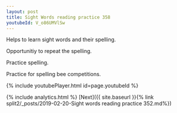 ```yaml
---
layout: post
title: Sight Words reading practice 358
youtubeId: V_o86UMVlSw
---
```

 
 
Helps to learn sight words and their spelling.

Opportunitiy to repeat the spelling. 

Practice spelling. 
 
Practice for spelling bee competitions. 
 
{% include youtubePlayer.html id=page.youtubeId %}
 
 
{% include analytics.html %} 
[Next]({{ site.baseurl }}{% link  split2/_posts/2019-02-20-Sight words reading practice 352.md%})
 
